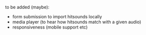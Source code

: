 to be added (maybe):

- form submission to import hitsounds locally
- media player (to hear how hitsounds match with a given audio)
- responsiveness (mobile support etc)
